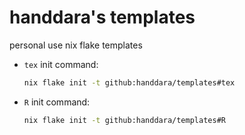 # handdara's templates

personal use nix flake templates

-   `tex`
    init command:
    ```bash
    nix flake init -t github:handdara/templates#tex
    ```
-   `R`
    init command:
    ```bash
    nix flake init -t github:handdara/templates#R
    ```
